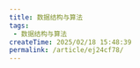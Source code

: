 ```yaml
---
title: 数据结构与算法
tags: 
 - 数据结构与算法
createTime: 2025/02/18 15:48:39
permalink: /article/ej24cf78/
---
```

